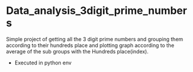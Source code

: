# Data_analysis_3digit_prime_numbers
Simple project of getting all the 3 digit prime numbers and grouping them according to their hundreds place and plotting graph according to the average of the sub groups with the Hundreds place(index).
- Executed in python env
